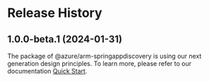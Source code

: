# Release History
    
## 1.0.0-beta.1 (2024-01-31)

The package of @azure/arm-springappdiscovery is using our next generation design principles. To learn more, please refer to our documentation [Quick Start](https://aka.ms/js-track2-quickstart).
